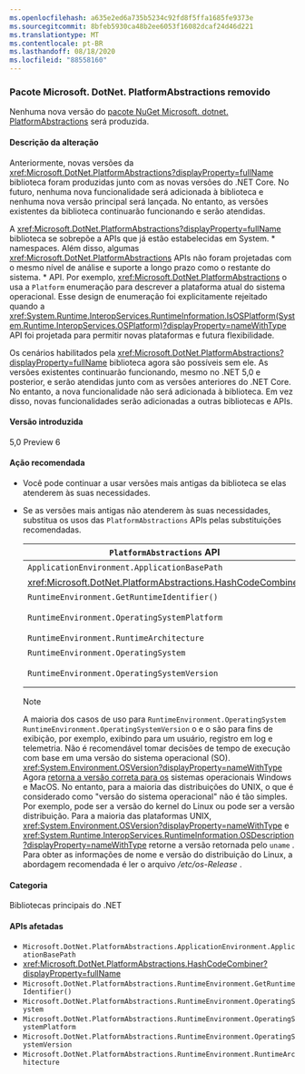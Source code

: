 ```yaml
---
ms.openlocfilehash: a635e2ed6a735b5234c92fd8f5ffa1685fe9373e
ms.sourcegitcommit: 8bfeb5930ca48b2ee6053f16082dcaf24d46d221
ms.translationtype: MT
ms.contentlocale: pt-BR
ms.lasthandoff: 08/18/2020
ms.locfileid: "88558160"
---
```

### <a name="microsoftdotnetplatformabstractions-package-removed"></a>Pacote Microsoft. DotNet. PlatformAbstractions removido

Nenhuma nova versão do [pacote NuGet Microsoft. dotnet. PlatformAbstractions](https://www.nuget.org/packages/Microsoft.DotNet.PlatformAbstractions/) será produzida.

#### <a name="change-description"></a>Descrição da alteração

Anteriormente, novas versões da <xref:Microsoft.DotNet.PlatformAbstractions?displayProperty=fullName> biblioteca foram produzidas junto com as novas versões do .NET Core. No futuro, nenhuma nova funcionalidade será adicionada à biblioteca e nenhuma nova versão principal será lançada. No entanto, as versões existentes da biblioteca continuarão funcionando e serão atendidas.

A <xref:Microsoft.DotNet.PlatformAbstractions?displayProperty=fullName> biblioteca se sobrepõe a APIs que já estão estabelecidas em System. \* namespaces. Além disso, algumas <xref:Microsoft.DotNet.PlatformAbstractions> APIs não foram projetadas com o mesmo nível de análise e suporte a longo prazo como o restante do sistema. \* API. Por exemplo, <xref:Microsoft.DotNet.PlatformAbstractions> o usa a `Platform` enumeração para descrever a plataforma atual do sistema operacional. Esse design de enumeração foi explicitamente rejeitado quando a <xref:System.Runtime.InteropServices.RuntimeInformation.IsOSPlatform(System.Runtime.InteropServices.OSPlatform)?displayProperty=nameWithType> API foi projetada para permitir novas plataformas e futura flexibilidade.

Os cenários habilitados pela <xref:Microsoft.DotNet.PlatformAbstractions?displayProperty=fullName> biblioteca agora são possíveis sem ele. As versões existentes continuarão funcionando, mesmo no .NET 5,0 e posterior, e serão atendidas junto com as versões anteriores do .NET Core. No entanto, a nova funcionalidade não será adicionada à biblioteca. Em vez disso, novas funcionalidades serão adicionadas a outras bibliotecas e APIs.

#### <a name="version-introduced"></a>Versão introduzida

5,0 Preview 6

#### <a name="recommended-action"></a>Ação recomendada

- Você pode continuar a usar versões mais antigas da biblioteca se elas atenderem às suas necessidades.

- Se as versões mais antigas não atenderem às suas necessidades, substitua os usos das `PlatformAbstractions` APIs pelas substituições recomendadas.

  | `PlatformAbstractions` API | Substituição recomendada |
  |-|-|
  | `ApplicationEnvironment.ApplicationBasePath` | <xref:System.AppContext.BaseDirectory?displayProperty=nameWithType> |
  | <xref:Microsoft.DotNet.PlatformAbstractions.HashCodeCombiner> | <xref:System.HashCode?displayProperty=nameWithType> |
  | `RuntimeEnvironment.GetRuntimeIdentifier()` | <xref:System.Runtime.InteropServices.RuntimeInformation.RuntimeIdentifier?displayProperty=nameWithType> |
  | `RuntimeEnvironment.OperatingSystemPlatform` | <xref:System.Runtime.InteropServices.RuntimeInformation.IsOSPlatform(System.Runtime.InteropServices.OSPlatform)?displayProperty=nameWithType> |
  | `RuntimeEnvironment.RuntimeArchitecture` | <xref:System.Runtime.InteropServices.RuntimeInformation.ProcessArchitecture?displayProperty=nameWithType> |
  | `RuntimeEnvironment.OperatingSystem` | <xref:System.Runtime.InteropServices.RuntimeInformation.OSDescription?displayProperty=nameWithType> |
  | `RuntimeEnvironment.OperatingSystemVersion` | <xref:System.Runtime.InteropServices.RuntimeInformation.OSDescription?displayProperty=nameWithType> e <xref:System.Environment.OSVersion?displayProperty=nameWithType> |

  > [!NOTE]
  > A maioria dos casos de uso para `RuntimeEnvironment.OperatingSystem` `RuntimeEnvironment.OperatingSystemVersion` o e o são para fins de exibição, por exemplo, exibindo para um usuário, registro em log e telemetria. Não é recomendável tomar decisões de tempo de execução com base em uma versão do sistema operacional (SO). <xref:System.Environment.OSVersion?displayProperty=nameWithType> Agora [retorna a versão correta para os](../../../../docs/core/compatibility/corefx.md#environmentosversion-returns-the-correct-operating-system-version) sistemas operacionais Windows e MacOS. No entanto, para a maioria das distribuições do UNIX, o que é considerado como "versão do sistema operacional" não é tão simples. Por exemplo, pode ser a versão do kernel do Linux ou pode ser a versão distribuição. Para a maioria das plataformas UNIX, <xref:System.Environment.OSVersion?displayProperty=nameWithType> e <xref:System.Runtime.InteropServices.RuntimeInformation.OSDescription?displayProperty=nameWithType> retorne a versão retornada pelo `uname` . Para obter as informações de nome e versão do distribuição do Linux, a abordagem recomendada é ler o arquivo */etc/os-Release* .

#### <a name="category"></a>Categoria

Bibliotecas principais do .NET

#### <a name="affected-apis"></a>APIs afetadas

- `Microsoft.DotNet.PlatformAbstractions.ApplicationEnvironment.ApplicationBasePath`
- <xref:Microsoft.DotNet.PlatformAbstractions.HashCodeCombiner?displayProperty=fullName>
- `Microsoft.DotNet.PlatformAbstractions.RuntimeEnvironment.GetRuntimeIdentifier()`
- `Microsoft.DotNet.PlatformAbstractions.RuntimeEnvironment.OperatingSystem`
- `Microsoft.DotNet.PlatformAbstractions.RuntimeEnvironment.OperatingSystemPlatform`
- `Microsoft.DotNet.PlatformAbstractions.RuntimeEnvironment.OperatingSystemVersion`
- `Microsoft.DotNet.PlatformAbstractions.RuntimeEnvironment.RuntimeArchitecture`

<!--

#### Affected APIs

- `P:Microsoft.DotNet.PlatformAbstractions.ApplicationEnvironment.ApplicationBasePath`
- `T:Microsoft.DotNet.PlatformAbstractions.HashCodeCombiner`
- `M:Microsoft.DotNet.PlatformAbstractions.RuntimeEnvironment.GetRuntimeIdentifier`
- `P:Microsoft.DotNet.PlatformAbstractions.RuntimeEnvironment.OperatingSystem`
- `P:Microsoft.DotNet.PlatformAbstractions.RuntimeEnvironment.OperatingSystemPlatform`
- `P:Microsoft.DotNet.PlatformAbstractions.RuntimeEnvironment.OperatingSystemVersion`
- `P:Microsoft.DotNet.PlatformAbstractions.RuntimeEnvironment.RuntimeArchitecture`

-->
